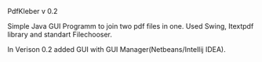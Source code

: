PdfKleber v 0.2

Simple Java GUI Programm to join two pdf files in one. Used Swing, Itextpdf library and standart Filechooser.

In Verison 0.2 added GUI with GUI Manager(Netbeans/Intellij IDEA).
